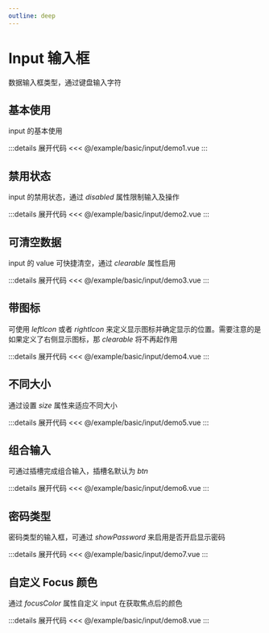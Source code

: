 ```yaml
---
outline: deep
---
```


# Input 输入框

 数据输入框类型，通过键盘输入字符


## 基本使用

input 的基本使用
<script  lang="ts"  setup>
import demo1 from '@/example/basic/input/demo1.vue'
import demo2 from '@/example/basic/input/demo2.vue'
import demo3 from '@/example/basic/input/demo3.vue'
import demo4 from '@/example/basic/input/demo4.vue'
import demo5 from '@/example/basic/input/demo5.vue'
import demo6 from '@/example/basic/input/demo6.vue'
import demo7 from '@/example/basic/input/demo7.vue'
import demo8 from '@/example/basic/input/demo8.vue'
</script>

<ClientOnly>
  <demo1 />
</ClientOnly>

:::details 展开代码
<<< @/example/basic/input/demo1.vue
:::

## 禁用状态

input 的禁用状态，通过 _disabled_ 属性限制输入及操作

<ClientOnly>
  <demo2 />
</ClientOnly>

:::details 展开代码
<<< @/example/basic/input/demo2.vue
:::

## 可清空数据

input 的 value 可快捷清空，通过 _clearable_ 属性启用


<ClientOnly>
  <demo3 />
</ClientOnly>

:::details 展开代码
<<< @/example/basic/input/demo3.vue
:::

## 带图标

可使用 _leftIcon_ 或者 _rightIcon_ 来定义显示图标并确定显示的位置。需要注意的是如果定义了右侧显示图标，那 _clearable_ 将不再起作用


<ClientOnly>
  <demo4 />
</ClientOnly>

:::details 展开代码
<<< @/example/basic/input/demo4.vue
:::

## 不同大小

通过设置 _size_ 属性来适应不同大小


<ClientOnly>
  <demo5 />
</ClientOnly>

:::details 展开代码
<<< @/example/basic/input/demo5.vue
:::

## 组合输入

可通过插槽完成组合输入，插槽名默认为 _btn_

<ClientOnly>
  <demo6 />
</ClientOnly>

:::details 展开代码
<<< @/example/basic/input/demo6.vue
:::

## 密码类型

密码类型的输入框，可通过 _showPassword_ 来启用是否开启显示密码

<ClientOnly>
  <demo7 />
</ClientOnly>

:::details 展开代码
<<< @/example/basic/input/demo7.vue
:::

## 自定义 Focus 颜色

通过 _focusColor_ 属性自定义 input 在获取焦点后的颜色

<ClientOnly>
  <demo8 />
</ClientOnly>

:::details 展开代码
<<< @/example/basic/input/demo8.vue
:::
